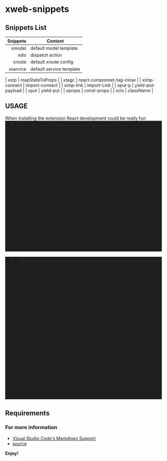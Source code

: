 
# xweb-snippets


## Snippets List
| Snippets | Content |
| -------: | --------|
| xmodel | default model template |
| xdis | dispatch action |
| xroute | default xroute config |
| xservice | default service template |

| xstp | mapStateToProps |
| xtagc | react-componnet-tag-close |
| ximp-connect | import-connect |
| ximp-link | import-Link |
| xput-p | yield-put-payload |
| xput | yield-put |
| xprops | const-props |
| xcls | className |

## USAGE
When installing the extension React development could be really fun
![create xweb model](https://raw.githubusercontent.com/LittleBreak/xweb-snippets/master/art/xmodel.gif)


![create xweb service](https://raw.githubusercontent.com/LittleBreak/xweb-snippets/master/art/xservice.gif)

## Requirements


### For more information

* [Visual Studio Code's Markdown Support](http://code.visualstudio.com/docs/languages/markdown)
* [source](https://github.com/LittleBreak/xweb-snippets)

**Enjoy!**

